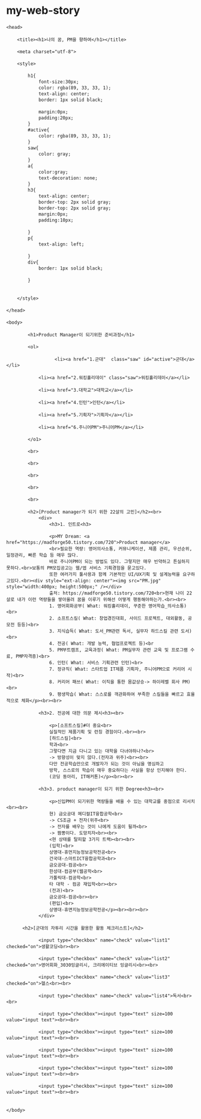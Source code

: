 # my-web-story
<!doctype html>

<html>

	<head>

		<title><h1>나의 꿈, PM을 향하여</h1></title>

		<meta charset="utf-8">

		<style>

			h1{
				font-size:30px;
				color: rgba(89, 33, 33, 1);
				text-align: center;
				border: 1px solid black;

				margin:0px;
				padding:20px;
			}
			#active{
				color: rgba(89, 33, 33, 1);
			}
			saw{
				color: gray;
			}
			a{
				color:gray;
				text-decoration: none;
			}
			h3{
				text-align: center;
				border-top: 2px solid gray;
				border-top: 2px solid gray;
				margin:0px;
				padding:10px;

			}
			p{
				text-align: left;

			}
			div{
				border: 1px solid black;

			}


		</style>

	</head>

	<body>

			<h1>Product Manager이 되기위한 준비과정</h1>

			<ol>

				      <li><a href="1.군대"  class="saw" id="active">군대</a></li>

	            <li><a href="2.워킹홀리데이" class="saw">워킹홀리데이</a></li>

	            <li><a href="3.대학교">대학교</a></li>

	            <li><a href="4.인턴">인턴</a></li>

	            <li><a href="5.기획자">기획자</a></li>

	            <li><a href="6.주니어PM">주니어PM</a></li>

			</o1>

			<br>

			<br>

			<br>

			<br>

			<br>

			<h2>[Product manager가 되기 위한 22살의 고민]</h2><br>
				<div>
					<h3>1. 인트로<h3>

					<p>MY Dream: <a href="https://madforge50.tistory.com/720">Product manager</a>
					<br>필요한 역량: 영어의사소통, 커뮤니케이션, 제품 관리, 우선순위, 일정관리, 빠른 학습 등 매우 많다.
					바로 주니어PM이 되는 방법도 있다. 그렇지만 매우 빈약하고 튼실하지 못하다.<br>보통의 PM모집공고는 웹/앱 서비스 기획경험을 묻고있다.
					또한 여러가지 툴사용과 함께 기본적인 UI/UX기획 및 설계능력을 요구하고있다.<br><div style="ext-align: center"><img src="PM.jpg" style="width:400px; height:500px;" /></div>
					출처: https://madforge50.tistory.com/720<br>현재 나이 22살로 내가 이런 역량들을 쌓아올려 꿈을 이루기 위해선 어떻게 행동해야하는가.<br><br>
					1. 영어회화공부( What: 워킹홀리데이, 꾸준한 영어학습_의사소통)<br>
					2. 소프트스킬( What: 창업경진대회, 사이드 프로젝트, 대외활동, 공모전 등등)<br>
					3. 지식습득( What: 도서_PM관련 독서, 실무자 하드스킬 관련 도서)<br>
					4. 전공( What: 개발 능력, 협업프로젝트 등)<br
					5. PM부트캠프, 교육과정( What: PM실무자 관련 교육 및 프로그램 수료, PMP자격증)<br>
					6. 인턴( What: 서비스 기획관련 인턴)<br>
					7. 정규직( What: 스타트업 IT제품 기획자, 주니어PM으로 커리어 시작)<br>
					8. 커리어 패쓰( What: 이직을 통한 몸값상승-> 하이레벨 회사 PM)<br>
					9. 평생학습( What: 스스로를 객관화하여 부족한 스킬들을 빠르고 효율적으로 체화</p><br><br>

			    <h3>2. 전공에 대한 의문 제시<h3><br>

					<p>[소프트스킬]#더 중요<br>
					실질적인 제품기획 및 런칭 경험이다.<br><br>
					[하드스킬]<br>
					학과<br>
					그렇다면 지금 다니고 있는 대학을 다녀야하나?<br>
					-> 방향성이 맞지 않다.(전자과 위주)<br><br>
					다만 전공학습만으로 개발자가 되는 것이 아님을 명심하고
					방학, 스스로의 학습이 매우 중요하다는 사실을 항상 인지해야 한다.
					(코딩 동아리, IT해커톤)</p><br><br>

			    <h3>3. product manager이 되기 위한 Degree<h3><br>

					<p>신입PM이 되기위한 역량들을 배울 수 있는 대학교를 중점으로 리서치<br><br>
					현) 금오공대 메디컬IT융합공학<br>
					-> CS조금 + 전자(위주<br>
					-> 전자를 배우는 것이 나에게 도움이 될까<br>
					-> 짬뽕이다. 도망치자<br><br>
					<현 상태를 탈피할 3가지 트랙><br><br>
					(입학)<br>
					상명대-휴먼지능정보공학전공<br>
					건국대-스마트ICT융합공학과<br>
					금오공대-컴공<br>
					한성대-컴공부(웹공학<br>
					가톨릭대-컴공학<br>
					타 대학 - 컴공 재입학<br><br>
					(전과)<br>
					금오공대-컴공<br><br>
					(편입)<br>
					상명대-휴면지능정보공학전공</p><br><br><br>
				</div>

		  <h2>[군대의 자투리 시간을 활용한 활동 체크리스트]</h2>

				<input type="checkbox" name="check" value="list1" checked="on">생활코딩<br><br>

				<input type="checkbox" name="check" value="list2" checked="on">영어회화_3030잉글리시, 크리에이티브 잉글리시<br><br>

				<input type="checkbox" name="check" value="list3" checked="on">헬스<br><br>

				<input type="checkbox" name="check" value="list4">독서<br><br>

				<input type="checkbox"><input type="text" size=100 value="input text"><br><br>

				<input type="checkbox"><input type="text" size=100 value="input text"><br><br>

				<input type="checkbox"><input type="text" size=100 value="input text"><br><br>

				<input type="checkbox"><input type="text" size=100 value="input text"><br><br>

				<input type="checkbox"><input type="text" size=100 value="input text"><br><br>


	</body>

</html>
